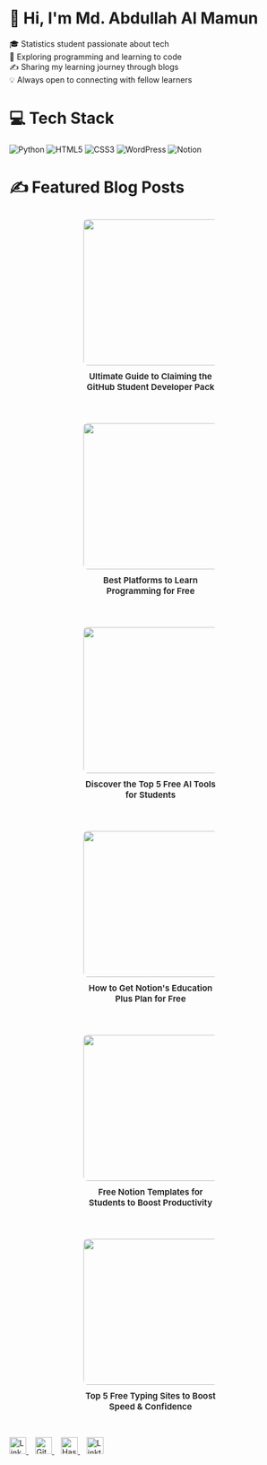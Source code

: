 # 👋 Hi, I'm Md. Abdullah Al Mamun
🎓 Statistics student passionate about tech  
🌱 Exploring programming and learning to code  
✍️ Sharing my learning journey through blogs  
💡 Always open to connecting with fellow learners

# 💻 Tech Stack
![Python](https://img.shields.io/badge/python-3670A0?style=for-the-badge&logo=python&logoColor=ffdd54)
![HTML5](https://img.shields.io/badge/html5-%23E34F26.svg?style=for-the-badge&logo=html5&logoColor=white)
![CSS3](https://img.shields.io/badge/css3-%231572B6.svg?style=for-the-badge&logo=css3&logoColor=white)
![WordPress](https://img.shields.io/badge/WordPress-%23117AC9.svg?style=for-the-badge&logo=WordPress&logoColor=white)
![Notion](https://img.shields.io/badge/Notion-%23000000.svg?style=for-the-badge&logo=notion&logoColor=white)

# ✍️ Featured Blog Posts
<div style="display: flex; flex-wrap: wrap; gap: 20px; justify-content: center;">

  <a href="https://mamunabdu.hashnode.dev/ultimate-guide-to-claiming-the-github-student-developer-pack" style="flex: 1 1 260px; max-width: 260px; text-decoration: none; color: inherit; display: flex; flex-direction: column; align-items: center; padding: 10px; box-sizing: border-box;">
    <img src="https://cdn.hashnode.com/res/hashnode/image/upload/v1753771218443/a0b806d4-d803-41a4-8fd1-964585bd255c.png?w=1600&h=840&fit=crop&crop=entropy&auto=compress,format&format=webp" width="260" style="border-radius: 8px;">
    <p style="margin-top: 10px; font-weight: 600; font-size: 15px; text-align: center;">Ultimate Guide to Claiming the GitHub Student Developer Pack</p>
  </a>

  <a href="https://mamunabdu.hashnode.dev/best-platforms-to-learn-programming-for-free" style="flex: 1 1 260px; max-width: 260px; text-decoration: none; color: inherit; display: flex; flex-direction: column; align-items: center; padding: 10px; box-sizing: border-box;">
    <img src="https://cdn.hashnode.com/res/hashnode/image/upload/v1753770502059/f1bd2c84-a354-4cf6-9396-89b804c1cd98.png?w=1600&h=840&fit=crop&crop=entropy&auto=compress,format&format=webp" width="260" style="border-radius: 8px;">
    <p style="margin-top: 10px; font-weight: 600; font-size: 15px; text-align: center;">Best Platforms to Learn Programming for Free</p>
  </a>

  <a href="https://mamunabdu.hashnode.dev/discover-the-top-5-free-ai-tools-for-students" style="flex: 1 1 260px; max-width: 260px; text-decoration: none; color: inherit; display: flex; flex-direction: column; align-items: center; padding: 10px; box-sizing: border-box;">
    <img src="https://cdn.hashnode.com/res/hashnode/image/upload/v1753769992356/8e0f3f0a-b629-4307-9a50-ffa3b948c1ee.png?w=1600&h=840&fit=crop&crop=entropy&auto=compress,format&format=webp" width="260" style="border-radius: 8px;">
    <p style="margin-top: 10px; font-weight: 600; font-size: 15px; text-align: center;">Discover the Top 5 Free AI Tools for Students</p>
  </a>

  <a href="https://mamunabdu.hashnode.dev/how-to-get-notions-education-plus-plan-for-free-as-a-student" style="flex: 1 1 260px; max-width: 260px; text-decoration: none; color: inherit; display: flex; flex-direction: column; align-items: center; padding: 10px; box-sizing: border-box;">
    <img src="https://cdn.hashnode.com/res/hashnode/image/upload/v1753769412461/e156a7ea-6ba4-453b-8711-448331642ef7.png?w=1600&h=840&fit=crop&crop=entropy&auto=compress,format&format=webp" width="260" style="border-radius: 8px;">
    <p style="margin-top: 10px; font-weight: 600; font-size: 15px; text-align: center;">How to Get Notion's Education Plus Plan for Free</p>
  </a>

  <a href="https://mamunabdu.hashnode.dev/free-notion-templates-for-students-to-boost-productivity" style="flex: 1 1 260px; max-width: 260px; text-decoration: none; color: inherit; display: flex; flex-direction: column; align-items: center; padding: 10px; box-sizing: border-box;">
    <img src="https://cdn.hashnode.com/res/hashnode/image/upload/v1753768504721/a8f2e154-bafa-471e-b544-7c58bf41cc49.png?w=1600&h=840&fit=crop&crop=entropy&auto=compress,format&format=webp" width="260" style="border-radius: 8px;">
    <p style="margin-top: 10px; font-weight: 600; font-size: 15px; text-align: center;">Free Notion Templates for Students to Boost Productivity</p>
  </a>

  <a href="https://mamunabdu.hashnode.dev/top-5-free-typing-sites-to-boost-speed-and-confidence" style="flex: 1 1 260px; max-width: 260px; text-decoration: none; color: inherit; display: flex; flex-direction: column; align-items: center; padding: 10px; box-sizing: border-box;">
    <img src="https://cdn.hashnode.com/res/hashnode/image/upload/v1753766376151/0af7ff67-8526-4e73-adbb-9224d731b8c2.png?w=1600&h=840&fit=crop&crop=entropy&auto=compress,format&format=webp" width="260" style="border-radius: 8px;">
    <p style="margin-top: 10px; font-weight: 600; font-size: 15px; text-align: center;">Top 5 Free Typing Sites to Boost Speed & Confidence</p>
  </a>

</div>

<!-- Social icons, no heading -->
<p align="left" style="margin-top: 20px;">
  <a href="https://linkedin.com/in/mamunabdu" title="LinkedIn" style="margin-right: 12px;">
    <img src="https://cdn.jsdelivr.net/npm/simple-icons@v7/icons/linkedin.svg" alt="LinkedIn" width="30" height="30" style="fill:#0A66C2;"/>
  </a>
  <a href="https://github.com/mamun-abdu" title="GitHub" style="margin-right: 12px;">
    <img src="https://cdn.jsdelivr.net/npm/simple-icons@v7/icons/github.svg" alt="GitHub" width="30" height="30" style="fill:#181717;"/>
  </a>
  <a href="https://mamunabdu.hashnode.dev" title="Hashnode" style="margin-right: 12px;">
    <img src="https://cdn.jsdelivr.net/npm/simple-icons@v7/icons/hashnode.svg" alt="Hashnode" width="30" height="30" style="fill:#2962FF;"/>
  </a>
  <a href="https://linktr.ee/mamunabdu" title="Linktree">
    <img src="https://cdn.jsdelivr.net/npm/simple-icons@v7/icons/linktree.svg" alt="Linktree" width="30" height="30" style="fill:#0BB300;"/>
  </a>
</p>
